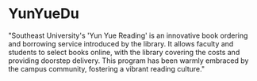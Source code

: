 # YunYueDu
"Southeast University's 'Yun Yue Reading' is an innovative book ordering and borrowing service introduced by the library. It allows faculty and students to select books online, with the library covering the costs and providing doorstep delivery. This program has been warmly embraced by the campus community, fostering a vibrant reading culture."
